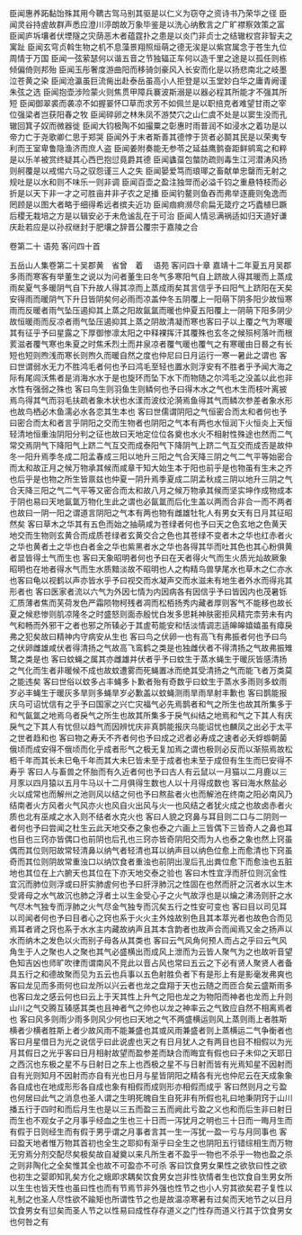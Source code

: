 <!-- { "loadSidebar": true } -->
臣闻惠养跖黏饴殊其用今韀古驾马别其驱是以仁义为窃夺之资诗书乃荣华之径
臣闻灵谷持虗故群声悉应澄川渟朗故万象毕鉴是以洗心纳敷言之广旷襟察效策之富
臣闻庐坼壤者伏堙隧之灾荫恶木者蕴霆扑之患是以炎门非贞士之结辙权宫非智夫之寓趾
臣闻玄穹贞斡生物之机不息藻景翔照烜萌之德无涘是以紫宫属念于苍生九位周情于万国
臣闻一弦萦瑟何以谐五音之节独辐正车何以造千里之途是以孤任则栋倾偏倚则邦殆
臣闻玉彤奢度游曲阳而移骑剑豪风入长安而化是以扬悲南北之岐墨泣苍黄之染
臣闻沧瀛虽巨流胔出赴泰岳虽高小人拒登是以玉堂妙白华之庸青阙谨朱弦之选
臣闻抱壶涉险蒙火则焦贯甲障兵褰波斯溺是以器必程其所能才不强其所短
臣闻御翠裘而袭凉不如握翣怀□草而求芳不如佩兰是以职掊克者难望甘雨之宰位强梁者岂获阳春之牧
臣闻碎卵之林朱凤不游焚穴之山仁虞不处是以窦生没而孔辙回箕子奴而微器徙
臣闻大钧极陶不如撮粟之彰惠时雨普润不如浸水之着功是以帝力亡于尧歌卿仁思于郑哭
臣闻外于末者斯善其德悖于货者必鬬其民是以荣夷专利而王室卑鲁隐渔济而庶人盗
臣闻姜附奏能无参苓之延益鹰鹯奋距鲜鹓鸾之和粹是以乐羊被赏终疑其心西巴抱愆竟爵其德
臣闻蠭虿包螫防疏则毒生江河潜涛风扬则舸覆是以戒惕六马之驭怨谨三人之失
臣闻晏爱笃而琅瑘之畜献单忠罄而无射之规吐是以水和则不味乐一则非调
臣闻百壶之盈注独斝而必溢千钧之重悬特枝而必折是以天下非一才之可胜亩井非孑农之足播
臣闻钓鳌则鱼吞而弗举逐鹿则兔逸而罔顾是以图大者略于细得希远者摈夫近功
臣闻痼痾濒尽俞扁无箴疗之巧蠹植巳蹶后稷无栽培之方是以辑安必于未危谧乱在于可治
臣闻人情忌满祸适如归天道好谦庆赴若应是以孙叔继封于肥壤之辞晋公覆宗于嘉陵之合

卷第二十
语苑 
客问四十首

五岳山人集卷第二十吴郡黄　省曾　着 　语苑
客问四十章
嘉靖十二年夏五月吴郡多雨而寒客有举董生之说以为问者董生曰冬气多寒阳气自上跻故人得其暖而上蒸成雨矣夏气多暖阴气自下升故人得其凉而上蒸成雨矣其言信乎予曰阳气上跻阳在天矣安得雨而暖阴气下升日皆阴矣何必雨而凉盖仲冬五阴覆上一阳萌下阴多阳少故恒寒雨而反暖者雨气坠压遏抑其上蒸之阳故氤氲而暖也仲夏五阳覆上一阴萌下阳多阴少故恒暖雨而反凉者雨气坠压遏抑其上蒸之阴故清凝而寒也客曰子以上覆之气为寒暖其有征乎予曰星露之下厚御惨凛太阳之中释裸挥汗其覆殊也玄冬之候殒柯落叶而根荄滋者覆气寒也朱夏之时焦禾烈土而井泉凉者覆气暖也覆气之有寒暖由日晷之有长短也短则煦浅而寒长则煦久而暖自然之度也仲尼曰日月运行一寒一暑此之谓也
客曰世谓弱水无力不胜鸿毛者何也予曰鸿毛至轻也置水则浮安有不胜者乎予闻大海之际有尾闾沃焦者是消海水水于是也旋环而坠下水下而物随之尔鸿毛之没盖以此也非水性有强弱之殊也
客曰鸟生则羽鱼生则鳞何也予曰得木水之气也木生而枝叶离披焉鸟得其气而羽毛扶疏者象木状也水漾而波纹沦漪焉鱼得其气而鳞次参差者象水形也故鸟栖必木鱼濡必水各恋其生本也
客曰世儒谓阴阳之气恒密合而太和者何也予曰密合而太和者言乎阴阳之交而生物者也阴阳之气本有两也水恒润下火恒炎上天恒轻清地恒重浊阴阳分判之征也故曰天地定位位各奠也水火不相射性殊途也然而二气常交焉阴气下降阳气上跻二气互交而成泰阳气下降阴气上跻二气互交而成否是故仲冬一阳升焉季冬成二阳孟春成三阳以地升三阳之气合天降三阴之气二气平等始密合而太和故正月之候万物承其候而咸章干知大始生本于阳也前乎是也物虽有生未之齐也后乎是也物之所生皆禀兹也仲夏一阴升焉季夏成二阴孟秋成三阴以地升三阴之气合天降三阳之气二气平等又密合而太和故八月之候万物承其候而坚实坤作成物成本于阴也易曰天地氤氲万物化生此之谓也必氤氲而后化生盖以两而合非合一而不两者也故曰一阴一阳之谓道言阴阳之气本有两也物有雌雄牡牝人有男女天有日月其征昭然矣
客曰草木之华其有五色而始之抽萌咸为苍绿者何也予曰天之色玄地之色黄天地交而生物则玄黄合而成质苍绿者玄黄交合之色也其苍绿不变者木之华也红赤者火之华也黄者土之华也白者金之华也紫黑者水之华也各得其华而吐其色也其心粉俱黄者显皆得土气而生也
客曰天象昭明者何也予曰在天者得火气而生火质光灿故厥象昭明也在地者得水气而生水质黯淡故不昭明也人之构精鸟兽孳尾水也草木之仁亦水也客曰龟以视鹤以声亦皆水乎予曰视交而水凝声交而水滋未有地生者外水而得兆其形者也
客曰医家者流以六气为外因七情为内因病各有因信乎予曰皆因内也茂暑铄汇质薄者焦而芙荷发色严霜陨物柯残者凋而松栢扬秀内藏者厚则客气不能移也故长夏之候悲惨则肌凉隆冬之时盛怒则面赤殷忧白发多思耗神肤密拒风精完柰劳未有内气和畅而外邪干之者也邪之所辏必于其虗苟能安和恬淡情调志适皞皞嬉嬉虽有瘴戾弗之犯矣故曰精神内守病安从生也
客曰鸟之伏卵一也有高飞有弗振者何也予曰鸟之伏卵雌雄咸伏者得清扬之气故高飞鸾鹤之类是也独雌伏者不得清扬之气故弗振雉鹜之类是也
客曰蚊蝇之属其亦雌雄并伏者乎予曰蚊生于蒸水蝇生于暖灰皆感清扬之气化而生者非暖候不成也故蚊遭雾而死蝇置冰而绝其受清扬之气而能飞者万类莫之能违矣
客曰世俗以蚊多占丰蝇多卜歉者殆有奇数乎曰蚊生于蒸水多雨则多蚊雨岁必丰蝇生于暖灰多旱则多蝇旱岁必歉盖以蚊蝇测雨旱雨旱射丰歉也
客曰鹊能报庆乌可诏忧信有之乎予曰国家之兴亡灾福气必先焉鹊者和气之所生也故其所集多于和气氤氲之地焉乌者戾气之所生也故其所集多于戾气纠结之地焉和气之下其人有庆戾气之下其人有忧但以趋气而因辨忧庆非真鹊能报庆乌能诏忧也麟凤之出必于太平之世者趋和也
客曰物之寿夭不齐者何也予曰成之迟者必寿成之速者必夭蜉蝣朝菌俄顷而成安得不俄顷而化乎成者形气之极无复加焉之谓也极则必反而以渐殒焉故松栢千年而其长未巳龟千年而其大未巳皆未至于成者也未至于成但有生生而巳安得不寿乎
客曰人与畜兽之怀胎而有久近者何也予曰古人有云鼠以一月猫以二月鹿以三月豕以四月猿以五月牛马以十二月俱得生数也人以十月得成数也
客曰海水熬盐必火以成常也而解州之池则风以结之何也予曰熬盐者火也而解池在终南之阳必南风乃结南者火方风者火气风亦火也风自火出风与火一也风结之者犹火成之也故卤赤者火质也北有巫咸之水入则不结者水克火也
客曰人貌之窍鼻与耳目则二口与二阴则一者何也予曰尝闻之杜生云此天地交泰之象也泰之六画上三皆偶下三皆奇人之鼻也耳也目也三窍亦皆偶口也前阴也后孔也三窍亦皆奇阴阳交而为人也泰之象也然上窍虽偶而其位则阳故常轻清鼻以纳气者轻清也耳以纳声目以纳色位愈上而愈清也下窍虽奇而其位则阴故常重浊口以纳饮食者重浊也前阴出溲后孔出粪位愈下而愈浊也五脏地也其位在上六腑天也其位在下亦天地交泰之验也
客曰木性宜浮而肝位则沉金性宜沉而肺位则浮或曰肝实肺虗何也予曰肝浮肺沉之性固在也然而肝之沉者水以生木受肾母之水气故沉也肺之浮者土以生金受心子之火气故浮也是以爚之沸汤则肝之水气尽木气独专而浮肺之火气尽金气独专而沉矣五行之性安可变也
客曰目以司见耳以司闻者何也予曰目者心之窍也系于火火主外烛故别色且其本萃光者也故色合而见焉耳者肾之窍也系于水水主内藏故纳声且其本含韵者也故声合而闻焉又金之扬声以水而纳木之发色以火而别子母各从其类也
客曰云气风角何预人而占之乎曰云气风角生于人之聚也人之聚也其气必盛横出而成风上泄而为云皆人聚气为之也故听音望色知吉凶也师旷吹律而谓南风不竞此以音占风也常曰五云之下必有贤人聚贤人者备具五行之和德故聚而见为五云也兵事以五色射胜负者下有是形上有是影毫发弗爽也
客曰龙见而多雨何也曰龙所以兴云者也龙之盘翔于天也云随之而匝合矣云盛斯雨多也客曰龙之感云何也曰云上于天其性上升气之阳也龙之为物阳而神者也龙而上升则山川之气交腾互辏感其类也且神者气之帅也以龙之神率云之气致应自然不相离焉者也
客曰风多则雨少雨多则风少何也曰天地之气不两盛横运则风上蒸则雨上者胜斯横者少横者胜斯上者少故风雨不能兼盛也其或风雨兼盛者则上蒸横运二气争衡者也
客曰月星借日为光之说信乎曰此说虗也天之有日月犹人之有两目也目不相假以为光月其假日之光乎客曰日月相射故望而盈参差而缺合而晦宜有假也曰子未仰之天耶日之西沉也东极之星不与日射日之东上也西极之星不与日射而皆有光焉知星不因射而自有光则知月不因射而亦自有光也日月与星皆阴阳之精各有光也仲尼云在天成象象各自成也在地成形形各自成也象有相假而成则形亦相假而成乎
客曰然则月之亏盈也何居曰此气之消息也圣人谓之生明死魄自生自死非有所假也礼曰地秉阴窍于山川播五行于四时和而后月生也是以三五而盈三五而阙此亏盈之义也和而后生非曰射日而生也不观女子之月事乎经血之生也三十日而一泻犹月之明也三十日而一晦月生而有假于日则经生而有假于男乎谓之月事者言其一生一泻犹一盈一亏与月同事也
客曰盈天地者惟万物其首初也全生之耶抑有渐乎曰全生之也阴阳五行错综相生而万物无穷焉分剂交配尽矣极矣故自凝奠以来凡所生者不盈乎一物也不杀乎一物也盈之杀之则非陶化之全矣惟其全也故不可盈亦不可杀
客曰饮食男女果性之欲欤曰性之欲也初生之婴即知乳矣方化之蛾即求耦矣饮食男女岂非性欤情者生也饮食自生男女所以生生也皆天性也虽曰性也而有节焉节非外强也性节之也小人穷其欲矣君子复性以礼制之也圣人尽性欲不踰矩也所谓性节之也是故温凉寒暑有过矣而天地节之以日月饮食男女有愆矣而圣人节之以性易曰成性存存道义之门性存而道义行其于饮食男女也何咎之有
